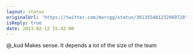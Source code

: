 ```yaml
---
layout: status
originalUrl: 'https://twitter.com/marcgg/status/301355481232969728'
isReply: true
date: 2013-02-12 15:42:00
---
```


@_kud Makes sense. It depends a lot of the size of the team
